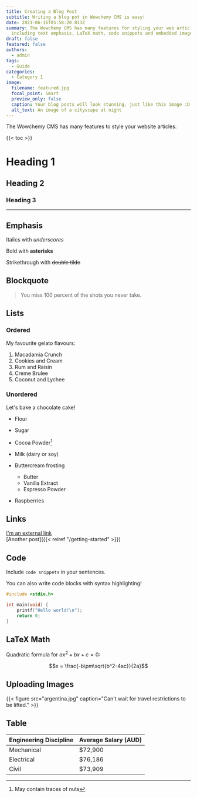 ```yaml
---
title: Creating a Blog Post
subtitle: Writing a blog pot in Wowchemy CMS is easy!
date: 2021-06-16T05:58:20.813Z
summary: The Wowchemy CMS has many features for styling your web articles
  including text emphasis, LaTeX math, code snippets and embedded images.
draft: false
featured: false
authors:
  - admin
tags:
  - Guide
categories:
  - Category 1
image:
  filename: featured.jpg
  focal_point: Smart
  preview_only: false
  caption: Your blog posts will look stunning, just like this image :D
  alt_text: An image of a cityscape at night
---
```

The Wowchemy CMS has many features to style your website articles.

{{< toc >}}

# Heading 1

## Heading 2

### Heading 3

- - -

## Emphasis

Italics with *underscores*

Bold with **asterisks**

Strikethrough with ~~double tilde~~

## Blockquote

> You miss 100 percent of the shots you never take.

## Lists

### Ordered

My favourite gelato flavours:

1. Macadamia Crunch
2. Cookies and Cream
3. Rum and Raisin
4. Creme Brulee
5. Coconut and Lychee

### Unordered

Let's bake a chocolate cake!

* Flour
* Sugar
* Cocoa Powder[^1]
* Milk (dairy or soy)
* Buttercream frosting

  * Butter
  * Vanilla Extract
  * Espresso Powder
* Raspberries

[^1]: May contain traces of nuts

## Links

[I'm an external link](https://www.google.com)\
\[Another post]({{< relref "/getting-started" >}})

## Code

Include `code snippets` in your sentences.

You can also write code blocks with syntax highlighting!

```c
#include <stdio.h>

int main(void) {
    printf("Hello world!\n");
    return 0;
}
```

## LaTeX Math

Quadratic formula for $ax^2+bx+c=0$:

$$x = \frac{-b\pm\sqrt{b^2-4ac}}{2a}$$

## Uploading Images

{{< figure src="argentina.jpg" caption="Can't wait for travel restrictions to be lifted." >}}

## Table

| Engineering Discipline | Average Salary (AUD)     | 
| -----------------------| ------------------------ |
| Mechanical             | $72,900                  |
| Electrical             | $76,186                  |
| Civil                  | $73,909                  |

